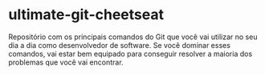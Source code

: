 # ultimate-git-cheetseat
Repositório com os principais comandos do Git que você vai utilizar no seu dia a dia como desenvolvedor de software. Se você dominar esses comandos, vai estar bem equipado para conseguir resolver a maioria dos problemas que você vai encontrar.
